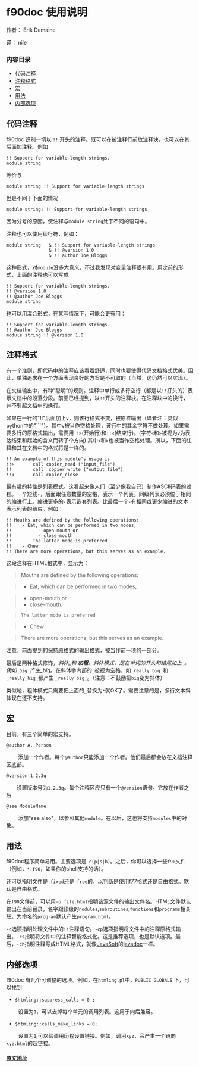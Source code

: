 # f90doc 使用说明
作者： Erik Demaine

译： nile

### 内容目录
- [代码注释](#comCode)
- [注释格式](#comFormat)
- [宏](#macros) 
- [用法](#usage)
- [内部选项](#ineropts)

## <span id="comCode">代码注释</span>
f90doc 识别一切以 `!!` 开头的注释。既可以在被注释行前放注释块，也可以在其后面加注释。例如

	!! Support for variable-length strings.
	module string
等价与

	module string !! Support for variable-length strings
但是不同于下面的情况

	module string; !! Support for variable-length strings
因为分号的原因，使注释与`module string`处于不同的语句中。

注释也可以使用续行符，例如：

	module string 	& !! Support for variable-length strings
					& !! @version 1.0
					& !! author Joe Bloggs
这种形式，对`module`没多大意义，不过我发现对变量注释很有用。用之前的形式，上面的注释也可以写成

	!! Support for variable-length strings.
	!! @version 1.0
	!! @author Joe Bloggs
	module string
也可以用混合形式，在某写情况下，可能会更有用：

    !! Support for variable-length strings.
    !! @author Joe Bloggs
    module string !! @version 1.0

## <span id="comFormat">注释格式</span>
有一个准则，即代码中的注释应该看着舒适，同时也要使得代码文档格式优美。因此，单独追求在一个方面表现良好的方案是不可取的（当然，这仍然可以实现）。

在文档输出中，有种“聪明”的规则。注释中单行或多行空行（都是以`!!`打头的）表示文档中的段落分段。前面已经提到，以`!!`开头的注释块。在注释块中的换行，并不引起文档中的换行。

如果在一行的"!!"后面加上`v`，则该行格式不变，被原样输出（译者注：类似python中的"\`\`\`"）。其中`v`被当作空格处理，该行中的其余字符不做处理。如果需要多行的原格式输出，需要用`!!>`(开始行)和`!!<`(结束行)。(字符`<`和`>`被视为`v`为表达结束和起始的含义而转了个方向) 其中`<`和`>`也被当作空格处理。所以，下面的注释和其在文档中的格式将是一样的。
 
    !! An example of this module's usage is
    !!>       call copier_read ("input_file")
    !!        call  copier_write ("output_file")
    !!<       call copier_close
最有趣的特性是列表模式。这看起来像人们（至少像我自己）制作ASCII码表的过程。一个短线`-`，后面跟任意数量的空格，表示一个列表。同级列表必须位于相同的缩进行上。缩进更多的`-`表示嵌套列表。比最后一个`-`有相同或更少缩进的文本表示列表的结束。例如：

    !! Mouths are defined by the following operations:
    !!    - Eat, which can be performed in two modes,
    !!          - open-mouth or
    !!          - close-mouth
    !!        The latter mode is preferred
    !!    - Chew
    !! There are more operations, but this serves as an example.
这段注释在HTML格式中，显示为：

> Mouths are defined by the following operations:

> * Eat, which can be performed in two modes,

>    * open-mouth or
>    * close-mouth.

>     The latter mode is preferred

>* Chew

> There are more operations, but this serves as an example.

注意，前面提到的保持原格式的输出格式，被当作前一项的一部分。

最后是两种格式修饰，_斜体_和 __加粗__。斜体模式，是在单词的开头和结尾加上`_`。例如`_big_`产生_big_。在斜体字内部的`_`被视为空格，如`_really big_`和`_really_big_`都产生  `_really big_`。（注意：不鼓励把`big`变为斜体）

类似地，粗体模式只需要把上面的`_`替换为`*`就OK了。需要注意的是，多行文本斜体现在还不支持。    

## <span id="macros">宏</span>
目前，有三个简单的宏支持。

`@author A. Person`

&emsp;&emsp; 添加一个作者。每个`@author`只能添加一个作者。他们最后都会放在文档注释区底部。

`@version 1.2.3q`

&emsp;&emsp;设置版本号为`1.2.3q`。每个注释区应只有一个`@version`语句。它放在作者之后

`@see ModuleName`

&emsp;&emsp; 添加"see also"，以参照其他`module`。在以后，这也将支持`modules`中的对象。

## <span id="usage">用法</span>
f90doc程序简单易用。主要选项是`-c(p|s|h)`。之后，你可以选择一些`f90`文件（例如，`*.f90`，如果你的shell支持的话）。

还可以指明文件是`-fixed`还是`-free`的，以判断是使用f77格式还是自由格式。默认是自由格式。

在`f90`文件前，可以用`-o file.html`指明该源文件的输出文件名。HTML文件默认输出在当前目录，名字跟顶级的`nodules`,`subroutines`,`functions`和`programs`相关联。为命名的`program`默认产生`program.html`。

`-c`选项指明处理文件中的`!!`注释语句。`-cp`选项指明将文件中的注释原格式输出。`-cs`指明将文件中的注释智能格式化。这是推荐选项，也是默认选项。最后，`-ch`指明注释写成HTML格式，就像[JavaSoft](http://www.oracle.com/technetwork/java/index.html)的[javadoc](http://www.oracle.com/technetwork/java/index.html)一样。

## <span id="ineropts">内部选项</span>

f90doc 有几个可调整的选项。例如，在`htmling.pl`中，`PUBLIC GLOBALS` 下，可以找到

- `$htmling::suppress_calls = 0 ;`

&emsp;&emsp; 设置为`1`，可以去掉每个单元的调用列表。这用于向后兼容。

- `$htmling::calls_make_links = 0;`

&emsp;&emsp; 设置为`1`,可以给调用历程设置链接。例如，调用`xyz`，会产生一个链向`xyz.html`的超链接。

#### [原文地址](http://erikdemaine.org/software/f90doc/doc.html#-c)